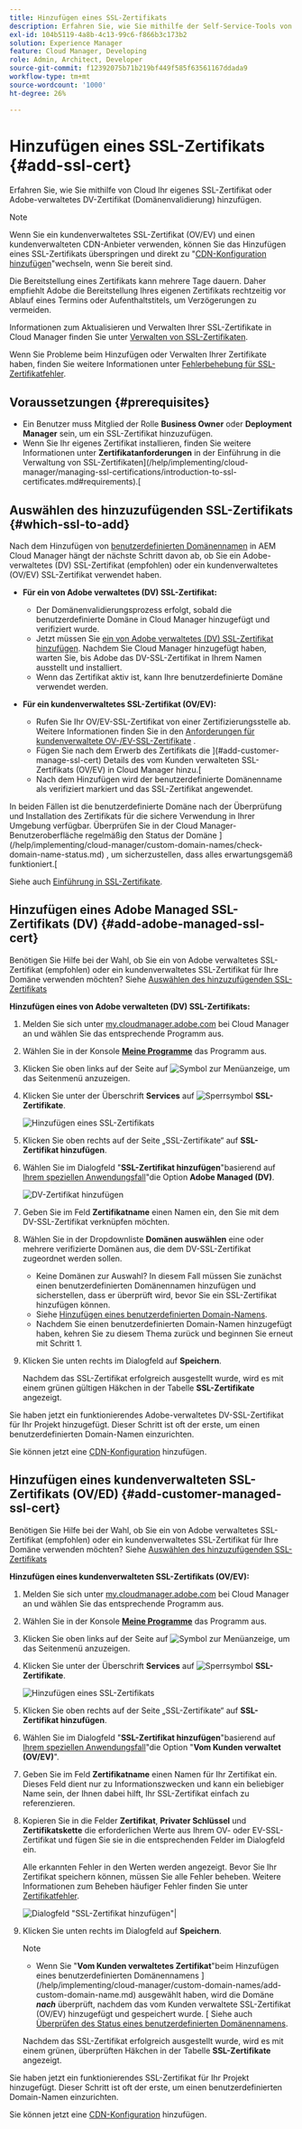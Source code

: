 ```yaml
---
title: Hinzufügen eines SSL-Zertifikats
description: Erfahren Sie, wie Sie mithilfe der Self-Service-Tools von Cloud Manager Ihr eigenes SSL-Zertifikat oder Adobe-verwaltetes DV-Zertifikat (Domänenvalidierung) hinzufügen.
exl-id: 104b5119-4a8b-4c13-99c6-f866b3c173b2
solution: Experience Manager
feature: Cloud Manager, Developing
role: Admin, Architect, Developer
source-git-commit: f12392075b71b219bf449f585f63561167ddada9
workflow-type: tm+mt
source-wordcount: '1000'
ht-degree: 26%

---
```



# Hinzufügen eines SSL-Zertifikats {#add-ssl-cert}

Erfahren Sie, wie Sie mithilfe von Cloud Ihr eigenes SSL-Zertifikat oder Adobe-verwaltetes DV-Zertifikat (Domänenvalidierung) hinzufügen.

>[!NOTE]
>
>Wenn Sie ein kundenverwaltetes SSL-Zertifikat (OV/EV) und einen kundenverwalteten CDN-Anbieter verwenden, können Sie das Hinzufügen eines SSL-Zertifikats überspringen und direkt zu &quot;[CDN-Konfiguration hinzufügen](/help/implementing/cloud-manager/cdn-configurations/add-cdn-config.md)&quot;wechseln, wenn Sie bereit sind.

Die Bereitstellung eines Zertifikats kann mehrere Tage dauern. Daher empfiehlt Adobe die Bereitstellung Ihres eigenen Zertifikats rechtzeitig vor Ablauf eines Termins oder Aufenthaltstitels, um Verzögerungen zu vermeiden.

Informationen zum Aktualisieren und Verwalten Ihrer SSL-Zertifikate in Cloud Manager finden Sie unter [Verwalten von SSL-Zertifikaten](/help/implementing/cloud-manager/managing-ssl-certifications/managing-certificates.md).

Wenn Sie Probleme beim Hinzufügen oder Verwalten Ihrer Zertifikate haben, finden Sie weitere Informationen unter [Fehlerbehebung für SSL-Zertifikatfehler](/help/implementing/cloud-manager/managing-ssl-certifications/troubleshoot-ssl-cert.md).


## Voraussetzungen {#prerequisites}

* Ein Benutzer muss Mitglied der Rolle **Business Owner** oder **Deployment Manager** sein, um ein SSL-Zertifikat hinzuzufügen.
* Wenn Sie Ihr eigenes Zertifikat installieren, finden Sie weitere Informationen unter **Zertifikatanforderungen** in der Einführung in die Verwaltung von SSL-Zertifikaten](/help/implementing/cloud-manager/managing-ssl-certifications/introduction-to-ssl-certificates.md#requirements).[

## Auswählen des hinzuzufügenden SSL-Zertifikats {#which-ssl-to-add}

Nach dem Hinzufügen von [ benutzerdefinierten Domänennamen](/help/implementing/cloud-manager/custom-domain-names/add-custom-domain-name.md) in AEM Cloud Manager hängt der nächste Schritt davon ab, ob Sie ein Adobe-verwaltetes (DV) SSL-Zertifikat (empfohlen) oder ein kundenverwaltetes (OV/EV) SSL-Zertifikat verwendet haben.

* **Für ein von Adobe verwaltetes (DV) SSL-Zertifikat:**
   * Der Domänenvalidierungsprozess erfolgt, sobald die benutzerdefinierte Domäne in Cloud Manager hinzugefügt und verifiziert wurde.
   * Jetzt müssen Sie [ein von Adobe verwaltetes (DV) SSL-Zertifikat hinzufügen](#add-adobe-managed-ssl-cert).
Nachdem Sie Cloud Manager hinzugefügt haben, warten Sie, bis Adobe das DV-SSL-Zertifikat in Ihrem Namen ausstellt und installiert.
   * Wenn das Zertifikat aktiv ist, kann Ihre benutzerdefinierte Domäne verwendet werden.

* **Für ein kundenverwaltetes SSL-Zertifikat (OV/EV):**

   * Rufen Sie Ihr OV/EV-SSL-Zertifikat von einer Zertifizierungsstelle ab. Weitere Informationen finden Sie in den [Anforderungen für kundenverwaltete OV-/EV-SSL-Zertifikate](/help/implementing/cloud-manager/managing-ssl-certifications/introduction-to-ssl-certificates.md#requirements) .
   * Fügen Sie nach dem Erwerb des Zertifikats die ](#add-customer-manage-ssl-cert) Details des vom Kunden verwalteten SSL-Zertifikats (OV/EV) in Cloud Manager hinzu.[
   * Nach dem Hinzufügen wird der benutzerdefinierte Domänenname als verifiziert markiert und das SSL-Zertifikat angewendet.

In beiden Fällen ist die benutzerdefinierte Domäne nach der Überprüfung und Installation des Zertifikats für die sichere Verwendung in Ihrer Umgebung verfügbar. Überprüfen Sie in der Cloud Manager-Benutzeroberfläche regelmäßig den Status der Domäne ](/help/implementing/cloud-manager/custom-domain-names/check-domain-name-status.md) , um sicherzustellen, dass alles erwartungsgemäß funktioniert.[

Siehe auch [Einführung in SSL-Zertifikate](/help/implementing/cloud-manager/managing-ssl-certifications/introduction-to-ssl-certificates.md).

## Hinzufügen eines Adobe Managed SSL-Zertifikats (DV) {#add-adobe-managed-ssl-cert}

Benötigen Sie Hilfe bei der Wahl, ob Sie ein von Adobe verwaltetes SSL-Zertifikat (empfohlen) oder ein kundenverwaltetes SSL-Zertifikat für Ihre Domäne verwenden möchten? Siehe [Auswählen des hinzuzufügenden SSL-Zertifikats](#which-ssl-to-add)

**Hinzufügen eines von Adobe verwalteten (DV) SSL-Zertifikats:**

1. Melden Sie sich unter [my.cloudmanager.adobe.com](https://my.cloudmanager.adobe.com/) bei Cloud Manager an und wählen Sie das entsprechende Programm aus.
1. Wählen Sie in der Konsole **[Meine Programme](/help/implementing/cloud-manager/navigation.md#my-programs)** das Programm aus.
1. Klicken Sie oben links auf der Seite auf ![Symbol zur Menüanzeige](https://spectrum.adobe.com/static/icons/workflow_18/Smock_ShowMenu_18_N.svg), um das Seitenmenü anzuzeigen.

1. Klicken Sie unter der Überschrift **Services** auf ![Sperrsymbol](https://spectrum.adobe.com/static/icons/workflow_18/Smock_LockClosed_18_N.svg) **SSL-Zertifikate**.

   ![Hinzufügen eines SSL-Zertifikats](/help/implementing/cloud-manager/assets/ssl/ssl-cert-add.png)

1. Klicken Sie oben rechts auf der Seite „SSL-Zertifikate“ auf **SSL-Zertifikat hinzufügen**.

1. Wählen Sie im Dialogfeld &quot;**SSL-Zertifikat hinzufügen**&quot;basierend auf [Ihrem speziellen Anwendungsfall](#which-ssl-to-add)&quot;die Option **Adobe Managed (DV)**.

   ![DV-Zertifikat hinzufügen](/help/implementing/cloud-manager/assets/ssl/add-dv-certificate.png)

1. Geben Sie im Feld **Zertifikatname** einen Namen ein, den Sie mit dem DV-SSL-Zertifikat verknüpfen möchten.

1. Wählen Sie in der Dropdownliste **Domänen auswählen** eine oder mehrere verifizierte Domänen aus, die dem DV-SSL-Zertifikat zugeordnet werden sollen.
   * Keine Domänen zur Auswahl? In diesem Fall müssen Sie zunächst einen benutzerdefinierten Domänennamen hinzufügen und sicherstellen, dass er überprüft wird, bevor Sie ein SSL-Zertifikat hinzufügen können.
   * Siehe [Hinzufügen eines benutzerdefinierten Domain-Namens](/help/implementing/cloud-manager/custom-domain-names/add-custom-domain-name.md).
   * Nachdem Sie einen benutzerdefinierten Domain-Namen hinzugefügt haben, kehren Sie zu diesem Thema zurück und beginnen Sie erneut mit Schritt 1.

1. Klicken Sie unten rechts im Dialogfeld auf **Speichern**.

   Nachdem das SSL-Zertifikat erfolgreich ausgestellt wurde, wird es mit einem grünen gültigen Häkchen in der Tabelle **SSL-Zertifikate** angezeigt.

Sie haben jetzt ein funktionierendes Adobe-verwaltetes DV-SSL-Zertifikat für Ihr Projekt hinzugefügt. Dieser Schritt ist oft der erste, um einen benutzerdefinierten Domain-Namen einzurichten.

Sie können jetzt eine [CDN-Konfiguration](/help/implementing/cloud-manager/cdn-configurations/add-cdn-config.md) hinzufügen.

## Hinzufügen eines kundenverwalteten SSL-Zertifikats (OV/ED) {#add-customer-managed-ssl-cert}

<!-- IF THIS TOPIC GET UPDATED, REMEMBER TO UPDATE THE STEPS ALSO IN THE "MANAGE SSL CERTIFICATES TOPIC TOO -->

Benötigen Sie Hilfe bei der Wahl, ob Sie ein von Adobe verwaltetes SSL-Zertifikat (empfohlen) oder ein kundenverwaltetes SSL-Zertifikat für Ihre Domäne verwenden möchten? Siehe [Auswählen des hinzuzufügenden SSL-Zertifikats](#which-ssl-to-add)

**Hinzufügen eines kundenverwalteten SSL-Zertifikats (OV/EV):**

1. Melden Sie sich unter [my.cloudmanager.adobe.com](https://my.cloudmanager.adobe.com/) bei Cloud Manager an und wählen Sie das entsprechende Programm aus.

1. Wählen Sie in der Konsole **[Meine Programme](/help/implementing/cloud-manager/navigation.md#my-programs)** das Programm aus.

1. Klicken Sie oben links auf der Seite auf ![Symbol zur Menüanzeige](https://spectrum.adobe.com/static/icons/workflow_18/Smock_ShowMenu_18_N.svg), um das Seitenmenü anzuzeigen.

1. Klicken Sie unter der Überschrift **Services** auf ![Sperrsymbol](https://spectrum.adobe.com/static/icons/workflow_18/Smock_LockClosed_18_N.svg) **SSL-Zertifikate**.

   ![Hinzufügen eines SSL-Zertifikats](/help/implementing/cloud-manager/assets/ssl/ssl-cert-add.png)

1. Klicken Sie oben rechts auf der Seite „SSL-Zertifikate“ auf **SSL-Zertifikat hinzufügen**.

1. Wählen Sie im Dialogfeld &quot;**SSL-Zertifikat hinzufügen**&quot;basierend auf [Ihrem speziellen Anwendungsfall](#which-ssl-to-add)&quot;die Option &quot;**Vom Kunden verwaltet (OV/EV)**&quot;.

1. Geben Sie im Feld **Zertifikatname** einen Namen für Ihr Zertifikat ein.
Dieses Feld dient nur zu Informationszwecken und kann ein beliebiger Name sein, der Ihnen dabei hilft, Ihr SSL-Zertifikat einfach zu referenzieren.

1. Kopieren Sie in die Felder **Zertifikat**, **Privater Schlüssel** und **Zertifikatskette** die erforderlichen Werte aus Ihrem OV- oder EV-SSL-Zertifikat und fügen Sie sie in die entsprechenden Felder im Dialogfeld ein.

   Alle erkannten Fehler in den Werten werden angezeigt. Bevor Sie Ihr Zertifikat speichern können, müssen Sie alle Fehler beheben. Weitere Informationen zum Beheben häufiger Fehler finden Sie unter [Zertifikatfehler](#certificate-errors).

   ![Dialogfeld &quot;SSL-Zertifikat hinzufügen&quot;](/help/implementing/cloud-manager/assets/ssl/ssl-cert-02.png)|

1. Klicken Sie unten rechts im Dialogfeld auf **Speichern**.

   >[!NOTE]
   >
   >* Wenn Sie &quot;**Vom Kunden verwaltetes Zertifikat**&quot;beim Hinzufügen eines benutzerdefinierten Domänennamens ](/help/implementing/cloud-manager/custom-domain-names/add-custom-domain-name.md) ausgewählt haben, wird die Domäne ***nach*** überprüft, nachdem das vom Kunden verwaltete SSL-Zertifikat (OV/EV) hinzugefügt und gespeichert wurde. [ Siehe auch [Überprüfen des Status eines benutzerdefinierten Domänennamens](/help/implementing/cloud-manager/custom-domain-names/check-domain-name-status.md#how-to).

   Nachdem das SSL-Zertifikat erfolgreich ausgestellt wurde, wird es mit einem grünen, überprüften Häkchen in der Tabelle **SSL-Zertifikate** angezeigt.

Sie haben jetzt ein funktionierendes SSL-Zertifikat für Ihr Projekt hinzugefügt. Dieser Schritt ist oft der erste, um einen benutzerdefinierten Domain-Namen einzurichten.

Sie können jetzt eine [CDN-Konfiguration](/help/implementing/cloud-manager/cdn-configurations/add-cdn-config.md) hinzufügen.























<!--
## Add an SSL certificate {#add-ssl-cert}

1. Log into Cloud Manager at [my.cloudmanager.adobe.com](https://my.cloudmanager.adobe.com/) and select the appropriate program.
1. On the **[My Programs](/help/implementing/cloud-manager/navigation.md#my-programs)** console, select the program.
1. In the upper-left corner of the page, click ![Show menu icon](https://spectrum.adobe.com/static/icons/workflow_18/Smock_ShowMenu_18_N.svg) to reveal the side menu. 
1. Under the **Services** heading, click ![Lock closed icon](https://spectrum.adobe.com/static/icons/workflow_18/Smock_LockClosed_18_N.svg) **SSL Certificates**. 

   ![Adding an SSL certificate](/help/implementing/cloud-manager/assets/ssl/ssl-cert-add.png)

1. Near the upper-right corner of the SSL Certificates page, click **Add SSL Certificate**.

1. In the **Add SSL certificate** dialog box, based on [your particular use case](/help/implementing/cloud-manager/managing-ssl-certifications/introduction-to-ssl-certificates.md), do one of the following:

    | | Use case | Steps |
    | --- | --- | --- |
    | 1 | **Add an Adobe managed (DV) certificate** | **To add an Adobe managed (DV) SSL certificate:**<br>a. In the **Add SSL Certificate** dialog box, select the certificate type **Adobe managed (DV)**.<br>![Add a DV certificate](/help/implementing/cloud-manager/assets/ssl/add-dv-certificate.png)<br>b. In the **Certificate name** field, enter a name you want associated with the certificate.<br>c. In the **Select domains** drop-down list, select one or more domains that you want associated with the DV SSL certificate.<br>No domains to select? If so, it means that you must first add a custom domain name and ensure it is verified before you can add an SSL certificate. See [Add a custom domain name](/help/implementing/cloud-manager/custom-domain-names/add-custom-domain-name.md). When you are finished adding a custom domain name, return to this topic and begin at step 1 again.<br>d. Continue to step 7. |
    | 2 | **Add a customer managed (OV/EV) certificate** | **To add a customer managed (OV/EV) SSL certificate:**<br>a. In the **Add SSL Certificate** dialog box, select the certificate type **Customer managed (OV/EV)**.<br>b. In the **Certificate name** field, enter a name for your certificate. This field is for informational purposes only and can be any name that helps you reference your SSL certificate easily.<br>c. In the **Certificate**, **Private key**, and **Certificate chain** fields, paste the required values into their respective fields.<br>![Add SSL certificate dialog box](/help/implementing/cloud-manager/assets/ssl/ssl-cert-02.png)<br>Any detected errors in values are displayed. Before you can save your certificate, you must address all errors. See [Certificate Errors](#certificate-errors) to learn more about troubleshooting common errors.<br>d. Continue to step 7. | 

1. In the lower-right corner of the dialog box, click **Save**.

    >[!NOTE]
    >
    >* If you selected **Adobe managed certificate** while [adding a custom domain name](/help/implementing/cloud-manager/custom-domain-names/add-custom-domain-name.md), the domain is verified with the added certificate when the custom domain is added. 
    >
    >* If you selected **Customer managed certificate** while [adding a custom domain name](/help/implementing/cloud-manager/custom-domain-names/add-custom-domain-name.md), the domain is verified ***after*** the customer managed (OV/EV) SSL certificate is added and saved. See also [Check the status of a custom domain name](/help/implementing/cloud-manager/custom-domain-names/check-domain-name-status.md#how-to).

    After the SSL certificate is successfully issued, it is displayed with a green verified check mark in the **SSL Certificates** table. 

    You now have added a working SSL certificate for your project. This step is often the first to set up a custom domain name. 
    

* To learn about updating and managing your SSL certificates in Cloud Manager, see [Manage SSL certificates](/help/implementing/cloud-manager/managing-ssl-certifications/managing-certificates.md).

* If you are having issues adding or managing your certificates, see [Troubleshoot SSL certificate errors](/help/implementing/cloud-manager/managing-ssl-certifications/troubleshoot-ssl-cert.md). -->
